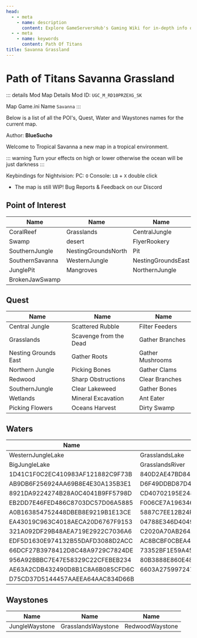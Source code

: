 ```yaml
---
head:
  - - meta
    - name: description
      content: Explore GameServersHub's Gaming Wiki for in-depth info on Path of Titans. Find details on gameplay, features, and updates for the ultimate dino MMO adventure! 
  - - meta
    - name: keywords
      content: Path Of Titans
title: Savanna Grassland
---
```


# Path of Titans Savanna Grassland

::: details Mod Map Details
Mod ID: `UGC_M_RD10PRZEXG_SK`

Map Game.ini Name `Savanna`
:::

Below is a list of all the POI's, Quest, Water and Waystones names for the current map.

Author: **BlueSucho**

Welcome to Tropical Savanna a new map in a tropical environment.

::: warning
Turn your effects on high or lower otherwise the ocean will be just darkness
:::

Keybindings for Nightvision:
PC: `O`
Console: `LB` + `X` double click

- The map is still WIP!
  Bug Reports & Feedback on our Discord

## Point of Interest

| Name            | Name                | Name               |
| --------------- | ------------------- | ------------------ |
| CoralReef       | Grasslands          | CentralJungle      |
| Swamp           | desert              | FlyerRookery       |
| SouthernJungle  | NestingGroundsNorth | Pit                |
| SouthernSavanna | WesternJungle       | NestingGroundsEast |
| JunglePit       | Mangroves           | NorthernJungle     |
| BrokenJawSwamp  |

## Quest

| Name                 | Name                   | Name             |
| -------------------- | ---------------------- | ---------------- |
| Central Jungle       | Scattered Rubble       | Filter Feeders   |
| Grasslands           | Scavenge from the Dead | Gather Branches  |
| Nesting Grounds East | Gather Roots           | Gather Mushrooms |
| Northern Jungle      | Picking Bones          | Gather Clams     |
| Redwood              | Sharp Obstructions     | Clear Branches   |
| SouthernJungle       | Clear Lakeweed         | Gather Bones     |
| Wetlands             | Mineral Excavation     | Ant Eater        |
| Picking Flowers      | Oceans Harvest         | Dirty Swamp      |

## Waters

| Name                             | Name                             | Name       |
| -------------------------------- | -------------------------------- | ---------- |
| WesternJungleLake                | GrasslandsLake                   | DesertLake |
| BigJungleLake                    | GrasslandsRiver                  |
| 1D41C1F0C2EC410983AF121882C9F73B | 840D2AE47BD84D17ACE16C40D64E3E85 |
| AB9DB6F256924AA69B8E4E30A135B3E1 | D6F49DDBD87D4B53AAD5D3DFB02E5885 |
| 8921DA9224274B28A0C4041B9FF5798D | CD40702195E24843AE56521AAAD2550E |
| EB2DD7E46FED486C8703DC57D06A5885 | F006CE7A196346169A4295397435EFDE |
| A0B163854752448DBEB8E9219B1E13CE | 5887C7EE12B24FA7B5DF90F945B7A07D |
| EA43019C963C4018AECA20D6767F9153 | 04788E346D4049C8A1438B6B9559C055 |
| 321A092DF29B48AEA719E2922C7036A6 | C2020A70AB264A79A240A66958F90E88 |
| EDF5D1630E974132B55DAFD3088D2ACC | AC8BCBF0CBEA4F99A3C5D8F1327696C1 |
| 66DCF27B3978412D8C48A9729C7824DE | 73352BF1E59A452E88BEBE116EB9B271 |
| 956A92BBBC7E47E58329C22CFEBEB234 | 80B3888E860E48DC9A7920BEE5D971C7 |
| AE63A2CDB432490D8B1C8A6B085CFD6C | 6603A27599724713ADCA170810BE5563 |
| D75CD37D5144457AAEEA64AAC834D66B |

## Waystones

| Name           | Name               | Name            |
| -------------- | ------------------ | --------------- |
| JungleWaystone | GrasslandsWaystone | RedwoodWaystone |
